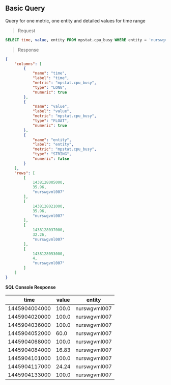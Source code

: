 ## Basic Query

Query for one metric, one entity and detailed values for time range

> Request

```sql
SELECT time, value, entity FROM mpstat.cpu_busy WHERE entity = 'nurswgvml007' AND time >= previous_day AND time < now
```

> Response

```json
{
    "columns": [
        {
            "name": "time",
            "label": "time",
            "metric": "mpstat.cpu_busy",
            "type": "LONG",
            "numeric": true
        },
        {
            "name": "value",
            "label": "value",
            "metric": "mpstat.cpu_busy",
            "type": "FLOAT",
            "numeric": true
        },
        {
            "name": "entity",
            "label": "entity",
            "metric": "mpstat.cpu_busy",
            "type": "STRING",
            "numeric": false
        }
    ],
    "rows": [
        [
            1438128005000,
            35.96,
            "nurswgvml007"
        ],
        [
            1438128021000,
            35.96,
            "nurswgvml007"
        ],
        [
            1438128037000,
            32.26,
            "nurswgvml007"
        ],
        [
            1438128053000,
            4,
            "nurswgvml007"
        ]
    ]
}
```

**SQL Console Response**

| time          | value | entity       | 
|---------------|-------|--------------| 
| 1445904004000 | 100.0 | nurswgvml007 | 
| 1445904020000 | 100.0 | nurswgvml007 | 
| 1445904036000 | 100.0 | nurswgvml007 | 
| 1445904052000 | 60.0  | nurswgvml007 | 
| 1445904068000 | 100.0 | nurswgvml007 | 
| 1445904084000 | 16.83 | nurswgvml007 | 
| 1445904101000 | 100.0 | nurswgvml007 | 
| 1445904117000 | 24.24 | nurswgvml007 | 
| 1445904133000 | 100.0 | nurswgvml007 | 
